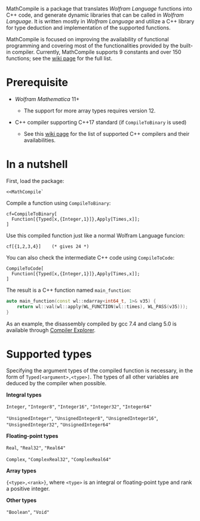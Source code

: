 MathCompile is a package that translates *Wolfram Language* functions into C++ code, and generate dynamic libraries that can be called in *Wolfram Language*. It is written mostly in *Wolfram Language* and utilize a C++ library for type deduction and implementation of the supported functions. 

MathCompile is focused on improving the availability of functional programming and covering most of the functionalities provided by the built-in compiler. Currently, MathCompile supports 9 constants and over 150 functions; see the [wiki page](https://github.com/njpipeorgan/MathCompile/wiki/Compilable-Constants-and-Functions) for the full list. 

# Prerequisite

- *Wolfram Mathematica* 11+

  - The support for more array types requires version 12.

- C++ compiler supporting C++17 standard (if `CompileToBinary` is used)

  - See this [wiki page](https://github.com/njpipeorgan/MathCompile/wiki/Prerequisites-for-C-Compiler) for the list of supported C++ compilers and their availabilities.

# In a nutshell

First, load the package:
```
<<MathCompile`
```
Compile a function using `CompileToBinary`:
```
cf=CompileToBinary[
  Function[{Typed[x,{Integer,1}]},Apply[Times,x]];
]
```
Use this compiled function just like a normal Wolfram Language funcion:
```
cf[{1,2,3,4}]    (* gives 24 *)
```

You can also check the intermediate C++ code using `CompileToCode`:
```
CompileToCode[
  Function[{Typed[x,{Integer,1}]},Apply[Times,x]];
]
```
The result is a C++ function named `main_function`:
```c++
auto main_function(const wl::ndarray<int64_t, 1>& v35) {
    return wl::val(wl::apply(WL_FUNCTION(wl::times), WL_PASS(v35)));
}
```
As an example, the disassembly compiled by gcc 7.4 and clang 5.0 is available through [Compiler Explorer](https://godbolt.org/z/tElm9M).

# Supported types

Specifying the argument types of the compiled function is necessary, in the form of `Typed[<argument>,<type>]`. The types of all other variables are deduced by the compiler when possible. 

**Integral types**

`Integer`, `"Integer8"`, `"Integer16"`, `"Integer32"`, `"Integer64"`

`"UnsignedInteger"`, `"UnsignedInteger8"`, `"UnsignedInteger16"`, `"UnsignedInteger32"`, `"UnsignedInteger64"`

**Floating-point types**

`Real`, `"Real32"`, `"Real64"`

`Complex`, `"ComplexReal32"`, `"ComplexReal64"`

**Array types**

`{<type>,<rank>}`, where `<type>` is an integral or floating-point type and rank a positive integer.

**Other types**

`"Boolean"`, `"Void"`
